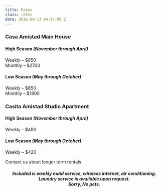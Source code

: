 ```yaml
---
title: Rates
class: rates
date: 2016-09-13 04:47:00 Z
---
```


<div class="row">
<div class="col-6">
<h3>Casa Amistad Main House</h3>

<h4>High Season <em>(November through April)</em></h4>

<p>Weekly – $850<br/>
Monthly – $2700</p>

<h4>Low Season <em>(May through October)</em></h4>

<p>Weekly – $650<br/>
Monthly – $1800</p>
</div>

<div class="col-6">
<h3>Casita Amistad Studio Apartment</h3>

<h4>High Season <em>(November through April)</em></h4>

<p>Weekly – $490</p>

<h4>Low Season <em>(May through October)</em></h4>

<p>Weekly – $420</p>

<p>Contact us about longer term rentals.</p>
</div>
</div>

<div class="row">
<div class="col-12">
<h4><center><em>Included is weekly maid service, wireless internet, air conditioning.<br/>
Laundry service is available upon request.<br/>
Sorry, No pets.</em></center></h4>
</div>
</div>

